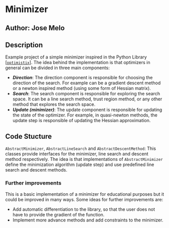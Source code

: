 # Minimizer

## Author: Jose Melo

## Description

Example project of a simple minimizer inspired in the Python Library [[`optimistix`](https://docs.kidger.site/optimistix/)]. The idea behind the implementation is that optimizers in general can be divided in three main components:

- ***Direction***: The direction component is responsible for choosing the direction of the search. For example can be a gradient descent method or a newton inspired method (using some form of Hessian matrix).
- ***Search***: The search component is responsible for exploring the search space. It can be a line search method, trust region method, or any other method that explores the search space.
- ***Update (minimizer)***: The update component is responsible for updating the state of the optimizer. For example, in quasi-newton methods, the update step is responsible of updating the Hessian approximation.

## Code Stucture

`AbstractMinimizer`, `AbstractLineSearch` and `AbstractDescentMethod`: This classes provide interfaces for the minimizer, line search and descent method respectively. The idea is that implementations of `AbstractMinimizer` define the minimization algorithm (update step) and use predefined line search and descent methods.

### Further improvements

This is a basic implementation of a minimizer for educational purposes but it could be improved in many ways. Some ideas for further improvements are:

- Add automatic differentiation to the library, so that the user does not have to provide the gradient of the function.
- Implement more advance methods and add constraints to the minimizer.
